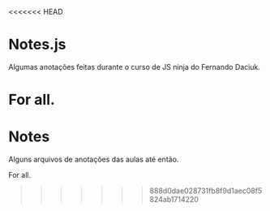 <<<<<<< HEAD
# Notes.js

Algumas anotações feitas durante o curso de JS ninja do Fernando Daciuk.

For all.
=======
# Notes

Alguns arquivos de anotações das aulas até então.

For all.
>>>>>>> 888d0dae028731fb8f9d1aec08f5824ab1714220
